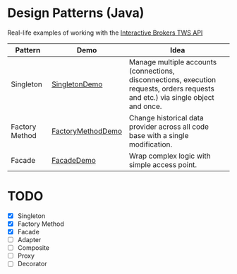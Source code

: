 # Design Patterns (Java)
Real-life examples of working with the [Interactive Brokers TWS API](https://interactivebrokers.github.io/tws-api/index.html)

Pattern | Demo | Idea
--- | --- | ---
Singleton | [SingletonDemo](https://github.com/algonell/TradersTools/blob/main/Design%20Patterns/org/algonell/trading/dp/singleton/SingletonDemo.java) | Manage multiple accounts (connections, disconnections, execution requests, orders requests and etc.) via single object and once.
Factory Method | [FactoryMethodDemo](https://github.com/algonell/TradersTools/blob/main/Design%20Patterns/org/algonell/trading/dp/factorymethod/FactoryMethodDemo.java) | Change historical data provider across all code base with a single modification.
Facade | [FacadeDemo](https://github.com/algonell/TradersTools/blob/main/Design%20Patterns/org/algonell/trading/dp/facade/FacadeDemo.java) | Wrap complex logic with simple access point.

# TODO
- [x] Singleton
- [x] Factory Method
- [x] Facade
- [ ] Adapter
- [ ] Composite
- [ ] Proxy
- [ ] Decorator
